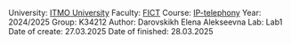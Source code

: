 University: [ITMO University](https://itmo.ru/ru/)
Faculty: [FICT](https://fict.itmo.ru)
Course: [IP-telephony](https://github.com/itmo-ict-faculty/ip-telephony)
Year: 2024/2025
Group: K34212
Author: Darovskikh Elena Alekseevna
Lab: Lab1
Date of create: 27.03.2025
Date of finished: 28.03.2025
